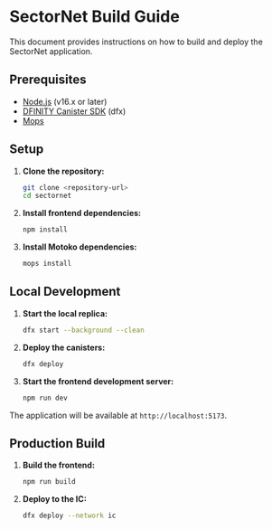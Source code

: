 # SectorNet Build Guide

This document provides instructions on how to build and deploy the SectorNet application.

## Prerequisites

*   [Node.js](https://nodejs.org/) (v16.x or later)
*   [DFINITY Canister SDK](https://internetcomputer.org/docs/current/developer-docs/setup/install) (dfx)
*   [Mops](https://mops.one/)

## Setup

1.  **Clone the repository:**
    ```bash
    git clone <repository-url>
    cd sectornet
    ```

2.  **Install frontend dependencies:**
    ```bash
    npm install
    ```

3.  **Install Motoko dependencies:**
    ```bash
    mops install
    ```

## Local Development

1.  **Start the local replica:**
    ```bash
    dfx start --background --clean
    ```

2.  **Deploy the canisters:**
    ```bash
    dfx deploy
    ```

3.  **Start the frontend development server:**
    ```bash
    npm run dev
    ```

The application will be available at `http://localhost:5173`.

## Production Build

1.  **Build the frontend:**
    ```bash
    npm run build
    ```

2.  **Deploy to the IC:**
    ```bash
    dfx deploy --network ic
    ```